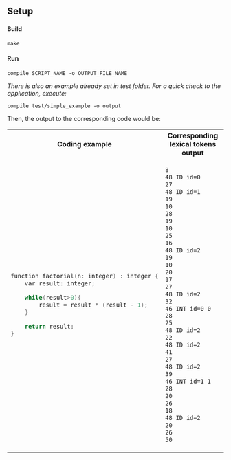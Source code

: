 ## Setup
#### Build
`make`

#### Run
`compile SCRIPT_NAME -o OUTPUT_FILE_NAME`

_There is also an example already set in test folder. For a quick check to the application, execute:_

`compile test/simple_example -o output`

Then, the output to the corresponding code would be:


<table>
<tr>
<th>Coding example </th>
<th>Corresponding lexical tokens output</th>
</tr>
<tr>
<td>

```C++
function factorial(n: integer) : integer {
	var result: integer;

	while(result>0){
		result = result * (result - 1);
	}

	return result;
}
```

</td>
<td>

```txt
8 
48 ID id=0 
27 
48 ID id=1 
19 
10 
28 
19 
10 
25 
16 
48 ID id=2 
19 
10 
20 
17 
27 
48 ID id=2 
32 
46 INT id=0 0 
28 
25 
48 ID id=2 
22 
48 ID id=2 
41 
27 
48 ID id=2 
39 
46 INT id=1 1 
28 
20 
26 
18 
48 ID id=2 
20 
26 
50 
```

</td>
</tr>
</table>
